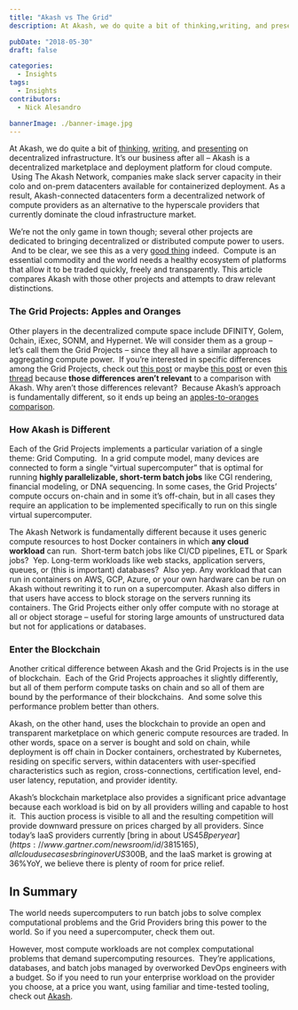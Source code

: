 ```yaml
---
title: "Akash vs The Grid"
description: At Akash, we do quite a bit of thinking,writing, and presenting on decentralized infrastructure. It’s our business after all – Akash is a decentralized marketplace and deployment platform for cloud compute.

pubDate: "2018-05-30"
draft: false

categories:
  - Insights
tags:
  - Insights
contributors:
  - Nick Alesandro

bannerImage: ./banner-image.jpg
---
```


At Akash, we do quite a bit of [thinking](https://docsend.com/view/yvgseww), [writing](https://hackernoon.com/decentralized-infrastructure-is-a-moral-imperative-2ec13dc3138d), and [presenting](https://www.youtube.com/watch?v=JUGjvs6IsrU) on decentralized infrastructure. It’s our business after all – Akash is a decentralized marketplace and deployment platform for cloud compute.  Using The Akash Network, companies make slack server capacity in their colo and on-prem datacenters available for containerized deployment. As a result, Akash-connected datacenters form a decentralized network of compute providers as an alternative to the hyperscale providers that currently dominate the cloud infrastructure market.

We’re not the only game in town though; several other projects are dedicated to bringing decentralized or distributed compute power to users.  And to be clear, we see this as a very [good thing](https://memegenerator.net/img/instances/60763191/its-a-good-thing.jpg) indeed.  Compute is an essential commodity and the world needs a healthy ecosystem of platforms that allow it to be traded quickly, freely and transparently. This article compares Akash with those other projects and attempts to draw relevant distinctions.

### **The Grid Projects: Apples and Oranges**

Other players in the decentralized compute space include DFINITY, Golem, 0chain, iExec, SONM, and Hypernet. We will consider them as a group – let’s call them the Grid Projects – since they all have a similar approach to aggregating compute power.  If you’re interested in specific differences among the Grid Projects, check out [this post](https://medium.com/@hypernet/how-hypernet-compares-to-golem-sonm-iexec-etc-d5aec79e51d6) or maybe [this post](https://themerkle.com/iexec-vs-golem-vs-sonm/) or even [this thread](https://www.reddit.com/r/GolemProject/comments/7kmqx2/is_iexec_a_direct_competitor_of_golem/) because **those differences aren’t relevant** to a comparison with Akash. Why aren’t those differences relevant?  Because Akash’s approach is fundamentally different, so it ends up being an [apples-to-oranges comparison](https://en.wikipedia.org/wiki/Apples_and_oranges).

### **How Akash is Different**

Each of the Grid Projects implements a particular variation of a single theme: Grid Computing.  In a grid compute model, many devices are connected to form a single “virtual supercomputer” that is optimal for running **highly parallelizable, short-term batch jobs** like CGI rendering, financial modeling, or DNA sequencing. In some cases, the Grid Projects’ compute occurs on-chain and in some it’s off-chain, but in all cases they require an application to be implemented specifically to run on this single virtual supercomputer.

The Akash Network is fundamentally different because it uses generic compute resources to host Docker containers in which **any cloud workload** can run.  Short-term batch jobs like CI/CD pipelines, ETL or Spark jobs?  Yep. Long-term workloads like web stacks, application servers, queues, or (this is important) databases?  Also yep. Any workload that can run in containers on AWS, GCP, Azure, or your own hardware can be run on Akash without rewriting it to run on a supercomputer. Akash also differs in that users have access to block storage on the servers running its containers. The Grid Projects either only offer compute with no storage at all or object storage – useful for storing large amounts of unstructured data but not for applications or databases.

### **Enter the Blockchain**

Another critical difference between Akash and the Grid Projects is in the use of blockchain.  Each of the Grid Projects approaches it slightly differently, but all of them perform compute tasks on chain and so all of them are bound by the performance of their blockchains.  And some solve this performance problem better than others.

Akash, on the other hand, uses the blockchain to provide an open and transparent marketplace on which generic compute resources are traded. In other words, space on a server is bought and sold on chain, while deployment is off chain in Docker containers, orchestrated by Kubernetes, residing on specific servers, within datacenters with user-specified characteristics such as region, cross-connections, certification level, end-user latency, reputation, and provider identity.

Akash’s blockchain marketplace also provides a significant price advantage because each workload is bid on by all providers willing and capable to host it.  This auction process is visible to all and the resulting competition will provide downward pressure on prices charged by all providers. Since today’s IaaS providers currently [bring in about US$45B per year](https://www.gartner.com/newsroom/id/3815165), all cloud use cases bring in over US$300B, and the IaaS market is growing at 36%YoY, we believe there is plenty of room for price relief.

## **In Summary**

The world needs supercomputers to run batch jobs to solve complex computational problems and the Grid Providers bring this power to the world. So if you need a supercomputer, check them out.

However, most compute workloads are not complex computational problems that demand supercomputing resources.  They’re applications, databases, and batch jobs managed by overworked DevOps engineers with a budget. So if you need to run your enterprise workload on the provider you choose, at a price you want, using familiar and time-tested tooling, check out [Akash](https://akash.network/).
